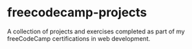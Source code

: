 # freecodecamp-projects
A collection of projects and exercises completed as part of my freeCodeCamp certifications in web development.
